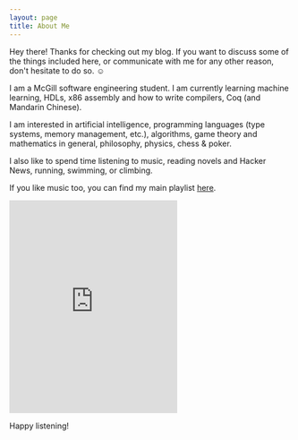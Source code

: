 ```yaml
---
layout: page
title: About Me
---
```


<p class="message">
  Hey there! Thanks for checking out my blog. If you want to discuss some of the things included here, or communicate with me for any other reason, don't hesitate to do so. ☺️
</p>

I am a McGill software engineering student. I am currently learning machine learning, HDLs, x86 assembly and how to write compilers, Coq (and Mandarin Chinese).

I am interested in artificial intelligence, programming languages (type systems, memory management, etc.), algorithms, game theory and mathematics in general, philosophy, physics, chess & poker.

I also like to spend time listening to music, reading novels and Hacker News, running, swimming, or climbing.

If you like music too, you can find my main playlist [here](https://open.spotify.com/playlist/4kqdYN4QThlbw1iiXvn0X2?si=M6bYh_HZRL65jfnpa696Yg).

<iframe title="Gabriel's spotify playlist" src="https://open.spotify.com/embed/playlist/4kqdYN4QThlbw1iiXvn0X2" width="300" height="380" frameborder="0" allowtransparency="true" allow="encrypted-media"></iframe>

Happy listening!
